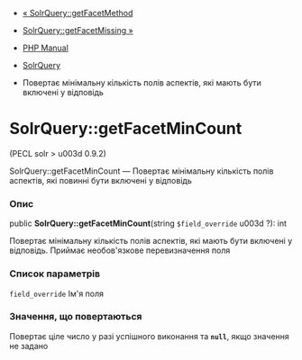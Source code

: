 - [« SolrQuery::getFacetMethod](solrquery.getfacetmethod.md)
- [SolrQuery::getFacetMissing »](solrquery.getfacetmissing.md)

- [PHP Manual](index.md)
- [SolrQuery](class.solrquery.md)
- Повертає мінімальну кількість полів аспектів, які мають
бути включені у відповідь

# SolrQuery::getFacetMinCount

(PECL solr \> u003d 0.9.2)

SolrQuery::getFacetMinCount — Повертає мінімальну кількість полів
аспектів, які повинні бути включені у відповідь

### Опис

public **SolrQuery::getFacetMinCount**(string `$field_override` u003d ?):
int

Повертає мінімальну кількість полів аспектів, які мають бути
включені у відповідь. Приймає необов'язкове перевизначення поля

### Список параметрів

`field_override`
Ім'я поля

### Значення, що повертаються

Повертає ціле число у разі успішного виконання та **`null`**, якщо
значення не задано
